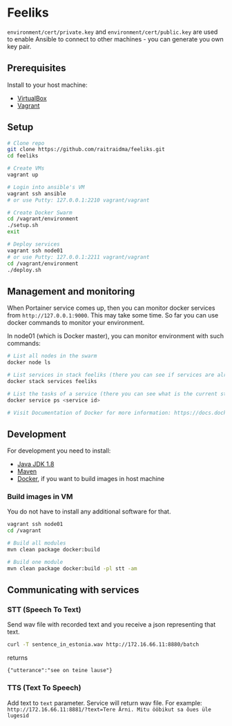 # Feeliks

`environment/cert/private.key` and `environment/cert/public.key` are used to enable Ansible to connect to other machines - you can generate you own key pair.

## Prerequisites
Install to your host machine:
- [VirtualBox](https://www.virtualbox.org/)
- [Vagrant](https://www.vagrantup.com/)

## Setup

```sh
# Clone repo
git clone https://github.com/raitraidma/feeliks.git
cd feeliks

# Create VMs
vagrant up

# Login into ansible's VM
vagrant ssh ansible
# or use Putty: 127.0.0.1:2210 vagrant/vagrant

# Create Docker Swarm
cd /vagrant/environment
./setup.sh
exit

# Deploy services
vagrant ssh node01
# or use Putty: 127.0.0.1:2211 vagrant/vagrant
cd /vagrant/environment
./deploy.sh
```

## Management and monitoring
When Portainer service comes up, then you can monitor docker services from `http://127.0.0.1:9000`.
This may take some time. So far you can use docker commands to monitor your environment.

In node01 (which is Docker master), you can monitor environment with such commands:
```sh
# List all nodes in the swarm
docker node ls

# List services in stack feeliks (there you can see if services are already up and running)
docker stack services feeliks

# List the tasks of a service (there you can see what is the current state of the task also)
docker service ps <service id>

# Visit Documentation of Docker for more information: https://docs.docker.com/
```

## Development
For development you need to install:
- [Java JDK 1.8](http://www.oracle.com/technetwork/java/javase/downloads/jdk8-downloads-2133151.html)
- [Maven](https://maven.apache.org/)
- [Docker](https://www.docker.com/), if you want to build images in host machine

### Build images in VM
You do not have to install any additional software for that.
```sh
vagrant ssh node01
cd /vagrant

# Build all modules
mvn clean package docker:build

# Build one module
mvn clean package docker:build -pl stt -am
```

## Communicating with services

### STT (Speech To Text)
Send wav file with recorded text and you receive a json representing that text.
```sh
curl -T sentence_in_estonia.wav http://172.16.66.11:8880/batch
```
returns
```
{"utterance":"see on teine lause"}
```

### TTS (Text To Speech)
Add text to `text` parameter. Service will return wav file. For example:
`http://172.16.66.11:8881/?text=Tere Ärni. Mitu ööbikut sa õues üle lugesid`
